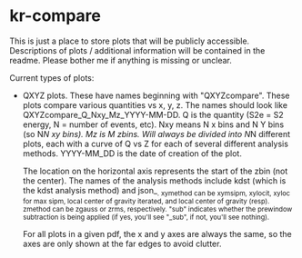# kr-compare

This is just a place to store plots that will be publicly accessible.
Descriptions of plots / additional information will be contained in the readme.
Please bother me if anything is missing or unclear.

Current types of plots:
- QXYZ plots. These have names beginning with "QXYZcompare". These plots compare
    various quantities vs x, y, z. The names should look like QXYZcompare_Q_Nxy_Mz_YYYY-MM-DD.
    Q is the quantity (S2e = S2 energy, N = number of events, etc). Nxy means N x bins and N
    Y bins (so N*N xy bins). Mz is M zbins. Will always be divided into N*N different plots,
    each with a curve of Q vs Z for each of several different analysis methods. YYYY-MM_DD is
    the date of creation of the plot.

    The location on the horizontal axis represents the start of the zbin (not the center).
    The names of the analysis methods include kdst (which is the kdst analysis method) and
    json_<xymethod>_<zmethod>_<sub>. xymethod can be xymsipm, xylocit, xyloc for max sipm, local
    center of gravity iterated, and local center of gravity (resp). zmethod can be zgauss
    or zrms, respectively. "sub" indicates whether the prewindow subtraction is being applied
    (if yes, you'll see "_sub", if not, you'll see nothing).

    For all plots in a given pdf, the x and y axes are always the same, so the axes are only
    shown at the far edges to avoid clutter. 
